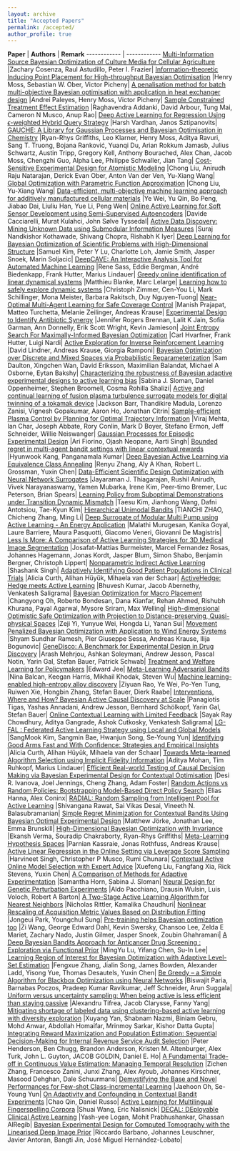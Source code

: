 ```yaml
---
layout: archive
title: "Accepted Papers"
permalink: /accepted/
author_profile: true
---
```


**Paper** | **Authors** | **Remark**
------------ | ------------
[Multi-Information Source Bayesian Optimization of Culture Media for Cellular Agriculture](/files/cr/paper2.pdf) |Zachary Cosenza, Raul Astudillo, Peter I. Frazier| 
[Information-theoretic Inducing Point Placement for High-throughput Bayesian Optimisation](/files/cr/paper3.pdf) |Henry Moss, Sebastian W. Ober, Victor Picheny| 
[A penalisation method for batch multi-objective Bayesian optimisation with application in heat exchanger design](/files/cr/paper4.pdf) |Andrei Paleyes, Henry Moss, Victor Picheny| 
[Sample Constrained Treatment Effect Estimation](/files/cr/paper6.pdf) |Raghavendra Addanki, David Arbour, Tung Mai, Cameron N Musco, Anup Rao| 
[Deep Active Learning for Regression Using $\epsilon$-weighted Hybrid Query Strategy](/files/cr/paper7.pdf) |Harsh Vardhan, Janos Sztipanovits| 
[GAUCHE: A Library for Gaussian Processes and Bayesian Optimisation in Chemistry](/files/cr/paper8.pdf) |Ryan-Rhys Griffiths, Leo Klarner, Henry Moss, Aditya Ravuri, Sang T. Truong, Bojana Ranković, Yuanqi Du, Arian Rokkum Jamasb, Julius Schwartz, Austin Tripp, Gregory Kell, Anthony Bourached, Alex Chan, Jacob Moss, Chengzhi Guo, Alpha Lee, Philippe Schwaller, Jian Tang| 
[Cost-Sensitive Experimental Design for Atomistic Modeling](/files/cr/paper9.pdf) |Chong Liu, Anirudh Raju Natarajan, Derick Evan Ober, Anton Van der Ven, Yu-Xiang Wang| 
[Global Optimization with Parametric Function Approximation](/files/cr/paper10.pdf) |Chong Liu, Yu-Xiang Wang| 
[Data-efficient, multi-objective machine learning approach for additively manufactured cellular materials](/files/cr/paper11.pdf) |Ye Wei, Yu Qin, Bo Peng, Jiabao Dai, Liuliu Han, Yue Li, Peng Wen| 
[Online Active Learning for Soft Sensor Development using Semi-Supervised Autoencoders](/files/cr/paper12.pdf) |Davide Cacciarelli, Murat Kulahci, John Sølve Tyssedal| 
[Active Data Discovery: Mining Unknown Data using Submodular Information Measures](/files/cr/paper13.pdf) |Suraj Nandkishor Kothawade, Shivang Chopra, Rishabh K Iyer| 
[Deep Learning for Bayesian Optimization of Scientific Problems with High-Dimensional Structure](/files/cr/paper14.pdf) |Samuel Kim, Peter Y Lu, Charlotte Loh, Jamie Smith, Jasper Snoek, Marin Soljacic| 
[DeepCAVE: An Interactive Analysis Tool for Automated Machine Learning](/files/cr/paper15.pdf) |Rene Sass, Eddie Bergman, André Biedenkapp, Frank Hutter, Marius Lindauer| 
[Greedy online identification of linear dynamical systems](/files/cr/paper16.pdf) |Matthieu Blanke, Marc Lelarge| 
[Learning how to safely explore dynamic systems](/files/cr/paper17.pdf) |Christoph Zimmer, Cen-You Li, Mark Schillinger, Mona Meister, Barbara Rakitsch, Duy Nguyen-Tuong| 
[Near-Optimal Multi-Agent Learning for Safe Coverage Control](/files/cr/paper18.pdf) |Manish Prajapat, Matteo Turchetta, Melanie Zeilinger, Andreas Krause| 
[Experimental Design to Identify Antibiotic Synergy](/files/cr/paper19.pdf) |Jennifer Rogers Brennan, Lalit K Jain, Sofia Garman, Ann Donnelly, Erik Scott Wright, Kevin Jamieson| 
[Joint Entropy Search For Maximally-Informed Bayesian Optimization](/files/cr/paper20.pdf) |Carl Hvarfner, Frank Hutter, Luigi Nardi| 
[Active Exploration for Inverse Reinforcement Learning](/files/cr/paper21.pdf) |David Lindner, Andreas Krause, Giorgia Ramponi| 
[Bayesian Optimization over Discrete and Mixed Spaces via Probabilistic Reparameterization](/files/cr/paper22.pdf) |Sam Daulton, Xingchen Wan, David Eriksson, Maximilian Balandat, Michael A Osborne, Eytan Bakshy| 
[Characterizing the robustness of Bayesian adaptive experimental designs to active learning bias](/files/cr/paper23.pdf) |Sabina J. Sloman, Daniel Oppenheimer, Stephen Broomell, Cosma Rohilla Shalizi| 
[Active and continual learning of fusion plasma turbulence surrogate models for digital twinning of a tokamak device](/files/cr/paper24.pdf) |Jackson Barr, Thandikire Madula, Lorenzo Zanisi, Vignesh Gopakumar, Aaron Ho, Jonathan Citrin| 
[Sample-efficient Plasma Control by Planning for Optimal Trajectory Information](/files/cr/paper25.pdf) |Viraj Mehta, Ian Char, Joseph Abbate, Rory Conlin, Mark D Boyer, Stefano Ermon, Jeff Schneider, Willie Neiswanger| 
[Gaussian Processes for Episodic Experimental Design](/files/cr/paper26.pdf) |Ari Fiorino, Ojash Neopane, Aarti Singh| 
[Bounded regret in multi-agent bandit settings with linear contextual rewards](/files/cr/paper27.pdf) |Hyunwook Kang, Panganamala Kumar| 
[Deep Bayesian Active Learning via Equivalence Class Annealing](/files/cr/paper28.pdf) |Renyu Zhang, Aly A Khan, Robert L. Grossman, Yuxin Chen| 
[Data-Efficient Scientific Design Optimization with Neural Network Surrogates](/files/cr/paper29.pdf) |Jayaraman J. Thiagarajan, Rushil Anirudh, Vivek Narayanaswamy, Yamen Mubarka, Irene Kim, Peer-timo Bremer, Luc Peterson, Brian Spears| 
[Learning Policy from Suboptimal Demonstrations under Transition Dynamic Mismatch](/files/cr/paper30.pdf) |Taesu Kim, Jianhong Wang, Dafni Antotsiou, Tae-Kyun Kim| 
[Hierarchical Unimodal Bandits](/files/cr/paper31.pdf) |TIANCHI ZHAO, Chicheng Zhang, Ming Li| 
[Deep Surrogate of Modular Multi Pump using Active Learning - An Energy Application](/files/cr/paper32.pdf) |Malathi Murugesan, Kanika Goyal, Laure Barriere, Maura Pasquotti, Giacomo Veneri, Giovanni De Magistris| 
[Less Is More: A Comparison of Active Learning Strategies for 3D Medical Image Segmentation](/files/cr/paper33.pdf) |Josafat-Mattias Burmeister, Marcel Fernandez Rosas, Johannes Hagemann, Jonas Kordt, Jasper Blum, Simon Shabo, Benjamin Bergner, Christoph Lippert| 
[Nonparametric Indirect Active Learning](/files/cr/paper34.pdf) |Shashank Singh| 
[Adaptively Identifying Good Patient Populations in Clinical Trials](/files/cr/paper35.pdf) |Alicia Curth, Alihan Hüyük, Mihaela van der Schaar| 
[ActiveHedge: Hedge meets Active Learning](/files/cr/paper36.pdf) |Bhuvesh Kumar, Jacob Abernethy, Venkatesh Saligrama| 
[Bayesian Optimization for Macro Placement](/files/cr/paper37.pdf) |Changyong Oh, Roberto Bondesan, Dana Kianfar, Rehan Ahmed, Rishubh Khurana, Payal Agarwal, Mysore Sriram, Max Welling| 
[High-dimensional Optimistic Safe Optimization with Projection to Distance-preserving, Quasi-physical Spaces](/files/cr/paper38.pdf) |Zeji Yi, Yunyue Wei, Hongda Li, Yanan Sui| 
[Movement Penalized Bayesian Optimization with Application to Wind Energy Systems](/files/cr/paper39.pdf) |Shyam Sundhar Ramesh, Pier Giuseppe Sessa, Andreas Krause, Ilija Bogunovic| 
[GeneDisco: A Benchmark for Experimental Design in Drug Discovery](/files/cr/paper40.pdf) |Arash Mehrjou, Ashkan Soleymani, Andrew Jesson, Pascal Notin, Yarin Gal, Stefan Bauer, Patrick Schwab| 
[Treatment and Welfare Learning for Policymakers](/files/cr/paper41.pdf) |Edward Jee| 
[Meta-Learning Adversarial Bandits](/files/cr/paper42.pdf) |Nina Balcan, Keegan Harris, Mikhail Khodak, Steven Wu| 
[Machine learning-enabled high-entropy alloy discovery](/files/cr/paper43.pdf) |Ziyuan Rao, Ye Wei, Po-Yen Tung, Ruiwen Xie, Hongbin Zhang, Stefan Bauer, Dierk Raabe| 
[Interventions, Where and How? Bayesian Active Causal Discovery at Scale](/files/cr/paper44.pdf) |Panagiotis Tigas, Yashas Annadani, Andrew Jesson, Bernhard Schölkopf, Yarin Gal, Stefan Bauer| 
[Online Contextual Learning with Limited Feedback](/files/cr/paper45.pdf) |Sayak Ray Chowdhury, Aditya Gangrade, Ashok Cutkosky, Venkatesh Saligrama| 
[LG-FAL : Federated Active Learning Strategy using Local and Global Models](/files/cr/paper46.pdf) |SangMook Kim, Sangmin Bae, Hwanjun Song, Se-Young Yun| 
[Identifying Good Arms Fast and With Confidence: Strategies and Empirical Insights](/files/cr/paper47.pdf) |Alicia Curth, Alihan Hüyük, Mihaela van der Schaar| 
[Towards Meta-learned Algorithm Selection using Implicit Fidelity Information](/files/cr/paper48.pdf) |Aditya Mohan, Tim Ruhkopf, Marius Lindauer| 
[Efficient Real-world Testing of Causal Decision Making via Bayesian Experimental Design for Contextual Optimisation](/files/cr/paper49.pdf) |Desi R. Ivanova, Joel Jennings, Cheng Zhang, Adam Foster| 
[Random Actions vs Random Policies: Bootstrapping Model-Based Direct Policy Search](/files/cr/paper50.pdf) |Elias Hanna, Alex Coninx| 
[RADIAL: Random Sampling from Intelligent Pool for Active Learning](/files/cr/paper51.pdf) |Shivangana Rawat, Sai Vikas Desai, Vineeth N. Balasubramanian| 
[Simple Regret Minimization for Contextual Bandits Using Bayesian Optimal Experimental Design](/files/cr/paper52.pdf) |Matthew Jörke, Jonathan Lee, Emma Brunskill| 
[High-Dimensional Bayesian Optimization with Invariance](/files/cr/paper53.pdf) |Ekansh Verma, Souradip Chakraborty, Ryan-Rhys Griffiths| 
[Meta-Learning Hypothesis Spaces](/files/cr/paper54.pdf) |Parnian Kassraie, Jonas Rothfuss, Andreas Krause| 
[Active Linear Regression in the Online Setting via Leverage Score Sampling](/files/cr/paper55.pdf) |Harvineet Singh, Christopher P Musco, Rumi Chunara| 
[Contextual Active Online Model Selection with Expert Advice](/files/cr/paper56.pdf) |Xuefeng Liu, Fangfang Xia, Rick Stevens, Yuxin Chen| 
[A Comparison of Methods for Adaptive Experimentation](/files/cr/paper57.pdf) |Samantha Horn, Sabina J. Sloman| 
[Neural Design for Genetic Perturbation Experiments](/files/cr/paper58.pdf) |Aldo Pacchiano, Drausin Wulsin, Luis Voloch, Robert A Barton| 
[A Two-Stage Active Learning Algorithm for Nearest Neighbors](/files/cr/paper59.pdf) |Nicholas Rittler, Kamalika Chaudhuri| 
[Nonlinear Rescaling of Acquisition Metric Values Based on Distribution Fitting](/files/cr/paper60.pdf) |Jongeui Park, Youngchul Sung| 
[Pre-training helps Bayesian optimization too](/files/cr/paper61.pdf) |Zi Wang, George Edward Dahl, Kevin Swersky, Chansoo Lee, Zelda E Mariet, Zachary Nado, Justin Gilmer, Jasper Snoek, Zoubin Ghahramani| 
[A Deep Bayesian Bandits Approach for Anticancer Drug Screening : Exploration via Functional Prior](/files/cr/paper62.pdf) |MingYu Lu, Yifang Chen, Su-In Lee| 
[Learning Region of Interest for Bayesian Optimization with Adaptive Level-Set Estimation](/files/cr/paper63.pdf) |Fengxue Zhang, Jialin Song, James Bowden, Alexander Ladd, Yisong Yue, Thomas Desautels, Yuxin Chen| 
[Be Greedy – a Simple Algorithm for Blackbox Optimization using Neural Networks](/files/cr/paper64.pdf) |Biswajit Paria, Barnabas Poczos, Pradeep Kumar Ravikumar, Jeff Schneider, Arun Suggala| 
[Uniform versus uncertainty sampling: When being active is less efficient than staying passive](/files/cr/paper66.pdf) |Alexandru Tifrea, Jacob Clarysse, Fanny Yang| 
[Mitigating shortage of labeled data using clustering-based active learning with diversity exploration](/files/cr/paper67.pdf) |Xuyang Yan, Shabnam Nazmi, Biniam Gebru, Mohd Anwar, Abdollah Homaifar, Mrinmoy Sarkar, Kishor Datta Gupta| 
[Integrating Reward Maximization and Population Estimation: Sequential Decision-Making for Internal Revenue Service Audit Selection](/files/cr/paper68.pdf) |Peter Henderson, Ben Chugg, Brandon Anderson, Kristen M. Altenburger, Alex Turk, John L. Guyton, JACOB GOLDIN, Daniel E. Ho| 
[A Fundamental Trade-off in Continuous Value Estimation: Managing Temporal Resolution](/files/cr/paper69.pdf) |Zichen Zhang, Francesco Zanini, Junxi Zhang, Alex Ayoub, Johannes Kirschner, Masood Dehghan, Dale Schuurmans| 
[Demystifying the Base and Novel Performances for Few-shot Class-incremental Learning](/files/cr/paper70.pdf) |Jaehoon Oh, Se-Young Yun| 
[On Adaptivity and Confounding in Contextual Bandit Experiments](/files/cr/paper71.pdf) |Chao Qin, Daniel Russo| 
[Active Learning for Multilingual Fingerspelling Corpora](/files/cr/paper72.pdf) |Shuai Wang, Eric Nalisnick| 
[DECAL: DEployable Clinical Active Learning](/files/cr/paper73.pdf) |Yash-yee Logan, Mohit Prabhushankar, Ghassan AlRegib| 
[Bayesian Experimental Design for Computed Tomography with the Linearised Deep Image Prior](/files/cr/paper74.pdf) |Riccardo Barbano, Johannes Leuschner, Javier Antoran, Bangti Jin, José Miguel Hernández-Lobato| 
